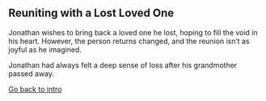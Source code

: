## Reuniting with a Lost Loved One 
Jonathan wishes to bring back a loved one he lost, hoping to fill the void in his heart. However, the person returns changed, and the reunion isn’t as joyful as he imagined.

Jonathan had always felt a deep sense of loss after his grandmother passed away.

[Go back to intro](intro.md)